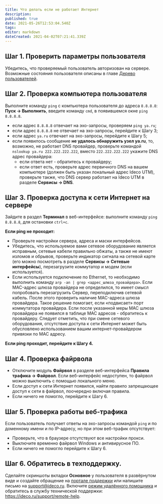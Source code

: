 ```yaml
---
title: Что делать если не работает Интернет
description: 
published: true
date: 2021-05-26T12:53:04.540Z
tags: 
editor: markdown
dateCreated: 2021-04-02T07:21:41.339Z
---
```


## Шаг 1. Проверить параметры пользователя

Убедитесь, что проверяемый пользователь авторизован на сервере. Возможные состояния пользователя описаны в главе [Дерево пользователей](/Настройка/Управление-пользователями/Дерево-пользователей).

## Шаг 2. Проверка компьютера пользователя

Выполните команду `ping` с компьютера пользователя до адреса `8.8.8.8`: **Пуск -> Выполнить**, введите команду `cmd`, в появившемся окне `ping 8.8.8.8`.

- если адрес `8.8.8.8` отвечает на эхо-запросы, проверяем `ping ya.ru`;
- если адрес `8.8.8.8` не отвечает на эхо-запросы, перейдите к Шагу 3;
- если адрес `ya.ru` отвечает на эхо-запросы, перейдите к Шагу 5;
- если появилось сообщение **не удалось обнаружить узел ya.ru**, то, возможно, не работает DNS провайдер, проверьте командой `nslookup ya.ru 222.222.222.222`, вместо `222.222.222.222` укажите DNS адрес провайдера:
   - если ответа нет - обратитесь к провайдеру;
   - если ответ есть, проверьте адрес первичного DNS на вашем компьютере (должен быть указан локальный адрес Ideco UTM), проверьте также, что DNS сервер работает на Ideco UTM в разделе **Сервисы -> DNS**.
   
## Шаг 3. Проверка доступа к сети Интернет на сервере

Зайдите в раздел **Терминал** в веб-интерфейсе: выполните команду `ping 8.8.8.8`, для остановки `ctrl+c`.

**Если ping не проходит:**

- Проверьте настройки сервера, адреса и маски интерфейсов.
- Убедитесь, что используемое вами сетевое оборудование является исправным, сетевые кабели правильно обжаты, а также не имеют изломов и обрывов, проверьте индикатор сигнала на сетевой карте (его можно посмотреть в разделе **Сервисы -> Сетевые интерфейсы**), перезагрузите коммутатор и модем (если используется).
- Если используется подключение по Ethernet, то необходимо выполнить команду `arp -an | grep <адрес_шлюза_провайдера>`. Если MAC-адрес шлюза провайдера не определился, то имеет смысл попробовать перезагрузить Сервер, переподключив сетевой кабель. После этого проверить наличие MAC-адреса шлюза провайдера. Такое решение помогает, если «подвисает» порт коммутатора провайдера. Если после указанной меры MAC шлюза провайдера не появился в таблице MAC адресов - обратитесь к провайдеру. Следует отметить, что при смене сетевого оборудования, отсутствие доступа к сети Интернет может быть обусловлено использованием вашим интернет-провайдером привязки по MAC адресу.

**Если ping проходит, перейдите к Шагу 4.**

## Шаг 4. Проверка файрвола

- Отключите модуль **Файрвол** в разделе веб-интерфейса **Правила трафика -> Файрвол**. Если веб-интерфейс недоступен, то файрвол можно выключить с помощью локального меню.
- Если доступ к сети Интернет появился, найти правило запрещающее доступ к сети в файрвол, поочередно включая правила.
- Если ничего не помогло, перейдите к Шагу 6.

## Шаг 5. Проверка работы веб-трафика

Если пользователь получает ответы на эхо-запросы командой `ping` и по доменному имени и по IP-адресу, но при этом веб-трафик отсутствует:

- Проверьте, что в браузере отсутствуют все настройки прокси.
- Выключите временно файрвол Windows и антивирусное ПО.
- Если ничего не помогло перейдите к Шагу 6.

## Шаг 6. Обратитесь в техподдержку.

Cделайте скриншоты вкладки **Основное** у пользователя в развёрнутом виде и создайте обращение на [портале поддержки](https://help.ideco.ru/) или напишите письмо на support@ideco.ru.
Включите [режим удалённого помощника](/Обслуживание/Режим-удаленного-помощника) и обратитесь в службу технической поддержки: https://ideco.ru/support/remote-help.